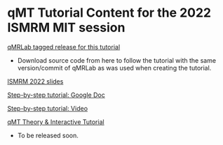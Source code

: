 #  qMT Tutorial Content for the 2022 ISMRM MIT session

[qMRLab tagged release for this tutorial](https://github.com/qMRLab/qMRLab/releases/tag/ismrm2022)
* Download source code from here to follow the tutorial with the same version/commit of qMRLab as was used when creating the tutorial.

[ISMRM 2022 slides](https://docs.google.com/presentation/d/1JGcdQ3C7V7mu3L8lXyqDceMxxElNIzgAl2bLX17a3o0/edit?usp=sharing)

[Step-by-step tutorial: Google Doc](https://docs.google.com/document/d/1v6ROgjLD48IIEzR-yw4w04PYs29V1y8sm6vmJtigDFs/edit?usp=sharing)

[Step-by-step tutorial: Video](https://www.youtube.com/channel/UCCuMZye0AuGytw-Mv_4ZzfA)

[qMT Theory & Interactive Tutorial](https://qmrlab.org/blog.html)
* To be released soon.
